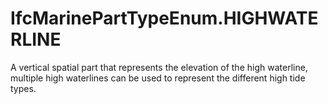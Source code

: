 IfcMarinePartTypeEnum.HIGHWATERLINE
===================================
A vertical spatial part that represents the elevation of the high waterline,
multiple high waterlines can be used to represent the different high tide
types.


